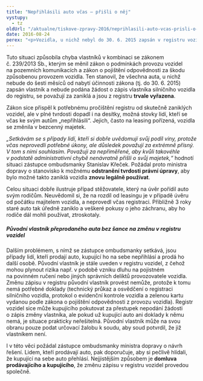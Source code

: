 ```yaml
---
title: "Nepřihlásili auto včas – přišli o něj"
vystupy:
  - tz
oldUrl: "/aktualne/tiskove-zpravy-2016/neprihlasili-auto-vcas-prisli-o-nej"
date: 2016-08-24
perex: "<p>Vozidla, u nichž nebyl do 30. 6. 2015 zapsán v registru vozidel vlastník, administrativně zanikla. Lidé, kteří včas nesplnili svou povinnost a nezapsali se v registru silničních vozidel jako vlastníci, tak fakticky přišli o auta. Nemohou je nyní legálně používat a už je ani není možné znovu registrovat k silničnímu provozu. </p>"
---
```


<!-- imported from the old website -->

<p>Tuto situaci způsobila chyba vlastníků v kombinaci se zákonem č. 239/2013 Sb., kterým se měnil zákon o podmínkách provozu vozidel na pozemních komunikacích a zákon o pojištění odpovědnosti za škodu způsobenou provozem vozidla. Ten stanovil, že všechna auta, u nichž nebude do šesti měsíců od nabytí účinnosti zákona (tj. do 30. 6. 2015) zapsán vlastník a nebude podána žádost o zápis vlastníka silničního vozidla do registru, se považují za zaniklá a jsou z registru <b>trvale vyřazena</b>. </p> <p>Zákon sice přispěl k potřebnému pročištění registru od skutečně zaniklých vozidel, ale v plné tvrdosti dopadl i na desítky, možná stovky lidí, kteří se včas ke svým autům „nepřihlásili“. Jejich, často na leasing pořízená, vozidla se změnila v bezcenný majetek. </p> <p><i>„Setkávám se s případy lidí, kteří si dobře uvědomují svůj podíl viny, protože včas neprovedli potřebné úkony, ale důsledek považují za extrémně přísný. V tom s nimi souhlasím. Považuji za nepřiměřené, aby kvůli takovéhle v podstatě administrativní chybě nenávratně přišli o svůj majetek,“</i> hodnotí situaci zástupce ombudsmanky Stanislav Křeček. Požádal proto ministra dopravy o stanovisko k možnému <b>odstranění tvrdosti právní úpravy</b>, aby bylo možné takto zaniklá vozidla <b>znovu legálně používat</b>.</p> <p>Celou situaci dobře ilustruje případ stěžovatele, který na úvěr pořídil auto svým rodičům. Neuvědomil si, že na rozdíl od leasingu je v případě úvěru od počátku majitelem vozidla, a neprovedl včas registraci. Přibližně 3 roky staré auto tak úředně zaniklo a veškeré pokusy o jeho záchranu, aby ho rodiče dál mohli používat, ztroskotaly.</p> <h5>Původní vlastník přeprodaného auta bez šance na změnu v registru vozidel</h5> <p>Dalším problémem, s nímž se zástupce ombudsmanky setkává, jsou případy lidí, kteří prodají auto, kupující ho na sebe nepřihlásí a prodá ho další osobě. Původní vlastník je stále uveden v registru vozidel, z čehož mohou plynout rizika např. v podobě vzniku dluhu na pojistném na povinném ručení nebo jiných správních deliktů provozovatele vozidla. Změnu zápisu v registru původní vlastník provést nemůže, protože k tomu nemá potřebné doklady (technický průkaz a osvědčení o registraci silničního vozidla, protokol o evidenční kontrole vozidla a zelenou kartu vydanou podle zákona o pojištění odpovědnosti z provozu vozidla). Registr vozidel sice může kupujícího pokutovat za přestupek nepodání žádosti o zápis změny vlastníka, ale pokud už kupující auto ani doklady k němu nemá, je situace prakticky neřešitelná. Původní vlastník může na svou obranu pouze podat určovací žalobu k soudu, aby soud potvrdil, že již vlastníkem není.</p> <p>I v této věci požádal zástupce ombudsmanky ministra dopravy o návrh řešení. Lidem, kteří prodávají auto, pak doporučuje, aby si pečlivě hlídali, že kupující na sebe auto přehlásí. Nejjistějším způsobem je <b>domluva prodávajícího a kupujícího</b>, že změnu zápisu v registru vozidel provedou společně.</p>
